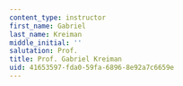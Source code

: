 ```yaml
---
content_type: instructor
first_name: Gabriel
last_name: Kreiman
middle_initial: ''
salutation: Prof.
title: Prof. Gabriel Kreiman
uid: 41653597-fda0-59fa-6896-8e92a7c6659e
---
```

